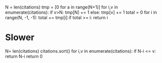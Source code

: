 N = len(citations)
tmp = [0 for a in range(N+1)]
for i,v in enumerate(citations):
if v>N:
tmp[N] += 1
else:
tmp[v] += 1
total = 0
for i in range(N, -1, -1):
total += tmp[i]
if total >= i:
return i
# Slower
N= len(citations)
citations.sort()
for i,v in enumerate(citations):
if N-i <= v:
return N-i
return 0